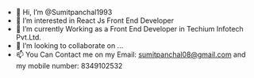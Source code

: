 - 👋 Hi, I’m @Sumitpanchal1993
- 👀 I’m interested in React Js Front End Developer
- 🌱 I’m currently Working as a Front End Developer in Techium Infotech Pvt.Ltd.
- 💞️ I’m looking to collaborate on ...
- 📫 You Can Contact me on my Email: sumitpanchal08@gmail.com and my mobile number: 8349102532
<!---
Sumitpanchal1993/Sumitpanchal1993 is a ✨ special ✨ repository because its `README.md` (this file) appears on your GitHub profile.
You can click the Preview link to take a look at your changes.
--->

